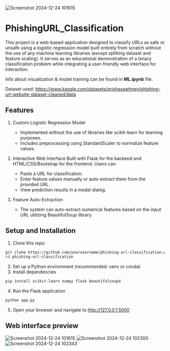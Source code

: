![Screenshot 2024-12-24 101615](https://github.com/user-attachments/assets/5227c656-2fa1-4feb-a117-731f2ecb4b6f)
# PhishingURL_Classification
This project is a web-based application designed to classify URLs as safe or unsafe using a logistic regression model built entirely from scratch without the use of any machine learning libraries (except splitting dataset and feature scaling). It serves as an educational demonstration of a binary classification problem while integrating a user-friendly web interface for interaction.

Info about visualization & model training can be found in **ML.ipynb** file.

Dataset used: https://www.kaggle.com/datasets/prishasawhney/phishing-url-website-dataset-cleaned/data

## Features
1) Custom Logistic Regression Model
    - Implemented without the use of libraries like scikit-learn for learning purposes.
    - Includes preprocessing using StandardScaler to normalize feature values.

2) Interactive Web Interface
Built with Flask for the backend and HTML/CSS/Bootstrap for the frontend.
Users can:
    - Paste a URL for classification.
    - Enter feature values manually or auto-extract them from the provided URL.
    - View prediction results in a modal dialog.

3) Feature Auto-Extraction
    - The system can auto-extract numerical features based on the input URL utilizing BeautifulSoup library.

## Setup and Installation
1) Clone this repo
```bash
git clone https://github.com/yourusername/phishing-url-classification.git
cd phishing-url-classification
```
2) Set up a Python environment (recommended: venv or conda)
3) Install dependencies
```bash
pip install scikit-learn numpy flask beautifulsoup4
```
4) Run the Flask application
```bash
python app.py
```
5) Open your browser and navigate to http://127.0.0.1:5000

## Web interface preview
![Screenshot 2024-12-24 101615](https://github.com/user-attachments/assets/0f429d76-7757-4303-ba80-2f518dba74ff)
![Screenshot 2024-12-24 102300](https://github.com/user-attachments/assets/f3e20e2f-ad0b-4552-a86e-455d9ebb0d20)
![Screenshot 2024-12-24 102343](https://github.com/user-attachments/assets/d8e85804-c881-430d-b1e1-426e14bb4d43)





